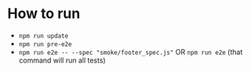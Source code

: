 # How to run

* `npm run update`
* `npm run pre-e2e`
* `npm run e2e -- --spec "smoke/footer_spec.js"` OR `npm run e2e` (that command will run all tests)



